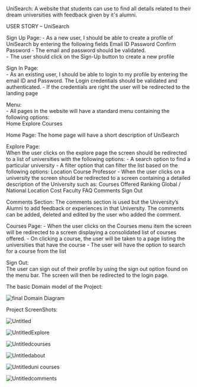
UniSearch: 
A website that students can use to find all details related to their dream universities with feedback given by it's alumni.

USER STORY – UniSearch 
 
Sign Up Page: 
	- As a new user, I should be able to create a profile of UniSearch by entering the following fields 
Email ID 
Password 
Confirm Password 
	- The email and password should be validated.  
	- The user should click on the Sign-Up button to create a new profile 
 
 
Sign In Page:  
	- As an existing user, I should be able to login to my profile by entering the email ID and Password. The Login credentials should be validated and authenticated. 
	- If the credentials are right the user will be redirected to the landing page  
 
 
Menu:  
	- All pages in the website will have a standard menu containing the following options:  
        Home 
        Explore 
        Courses 

 
Home Page: 
	The home page will have a short description of UniSearch
 
 
Explore Page:  
	When the user clicks on the explore page the screen should be redirected to a list of universities with the following options: 
	- A search option to find a particular university 
	- A filter option that can filter the list based on the following options: 
Location 
Course 
Professor 
	- When the user clicks on a university the screen should be redirected to a screen containing a detailed description of the University such as: 
        Courses Offered 
        Ranking Global / National 
        Location 
        Cost 
        Faculty 
        FAQ 
        Comments 
        Sign Out 
		 
 
Comments Section: 
	The comments section is used but the University’s Alumni to add feedback or experiences in that University. The comments can be added, deleted and edited by the user who added the comment. 
 
 
Courses Page: 
	- When the user clicks on the Courses menu item the screen will be redirected to a screen displaying a consolidated list of courses offered. 
	- On clicking a course, the user will be taken to a page listing the universities that have the course 
	- The user will have the option to search for a course from the list 
 
 
Sign Out:  
	The user can sign out of their profile by using the sign out option found on the menu bar. The screen will then be redirected to the login page.
	
	
	

	
	
	
The basic Domain model of the Project:


![final Domain Diagram](https://user-images.githubusercontent.com/113366324/199558515-c03339ea-af94-493d-bd76-2638f2c2f5e0.png)


Project ScreenShots:

![Untitled](https://user-images.githubusercontent.com/113320191/203413248-b54e5883-6ae8-40e6-bcfa-a4290eeba341.png)

![UntitledExplore](https://user-images.githubusercontent.com/113320191/203412701-528ec267-b62b-49c5-b833-7baf94434d83.png)

![Untitledcourses](https://user-images.githubusercontent.com/113320191/203413550-1af12cce-d1ab-4b56-9a62-422e006ad1b7.png)

![Untitledabout](https://user-images.githubusercontent.com/113320191/203412748-708a666c-17b0-41a7-a930-dc4f15893f0f.png)

![Untitleduni courses](https://user-images.githubusercontent.com/113320191/203412788-e0f07669-78f6-4e5b-af25-9cf6b52deab1.png)

![Untitledcomments](https://user-images.githubusercontent.com/113320191/203412804-93f73023-0708-467c-92be-a759f0465578.png)
